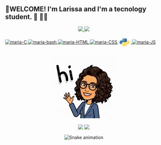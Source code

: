 ## 👋WELCOME! I'm Larissa and I'm a tecnology student. 💟 👩‍💻

<div align="center">
  <a href="https://github.com/maria-larissa">
   <img height="180em" src="https://github-readme-stats.vercel.app/api?username=maria-larissa&show_icons=true&theme=onedark&include_all_commits=true&count_private=true&border_radius=40&border_color=000000&bg_color=45,FF008E,890596,AE00FB,1CC5DC,60E550,FF3F00&title_color=FFFFFF&text_color=FFFFFF&icon_color=FFFFFF"/>
   
  <img height="180em" src="https://github-readme-stats.vercel.app/api/top-langs/?username=maria-larissa&layout=compact&langs_count=10&theme=onedark&border_radius=40&border_color=000000&bg_color=45,FF008E,890596,1CC5DC&title_color=FFFFFF&text_color=FFFFFF&icon_color=FFFFFF"/>
</div>
<div style="display: inline_block"><br>
  <img align="center" alt="maria-C" height="30" width="40" src="https://cdn.jsdelivr.net/gh/devicons/devicon/icons/c/c-plain.svg">
  <img align="center" alt="maria-bash" height="30" width="40" src="https://cdn.jsdelivr.net/gh/devicons/devicon/icons/bash/bash-plain.svg" />
  <img align="center" alt="maria-HTML" height="30" width="40" src="https://cdn.jsdelivr.net/gh/devicons/devicon/icons/html5/html5-original.svg" />
  <img align="center" alt="maria-CSS" height="30" width="40" src="https://cdn.jsdelivr.net/gh/devicons/devicon/icons/css3/css3-original.svg" />
  <img align="center" alt="maria-Python" height="30" width="40" src="https://raw.githubusercontent.com/devicons/devicon/master/icons/python/python-original.svg">
  <img align="center" alt="maria-JS" height="30" width="40" src="https://cdn.jsdelivr.net/gh/devicons/devicon/icons/javascript/javascript-plain.svg" />
          
</div>

##

<div align="center">
  <img align="rigth" alt="maria-gif" height="200" width="200" src="hi.gif" />
  
  <div style="display: inline_block"><br>
    <a href="https://instagram.com/cachos_lary" target="_blank"><img src="https://img.shields.io/badge/-Instagram-%23E4405F?style=for-the-badge&logo=instagram&logoColor=white" target="_blank"></a>
    <a href="https://www.linkedin.com/in/maria-larissa-andrade" target="_blank"><img src="https://img.shields.io/badge/-LinkedIn-%230077B5?style=for-the-badge&logo=linkedin&logoColor=white" target="_blank"></a>
  </div> 
  
  ![Snake animation](https://github.com/maria-larissa/maria-larissa/blob/output/github-contribution-grid-snake.svg)
</div>

<!---
maria-larissa/maria-larissa is a ✨ special ✨ repository because its `README.md` (this file) appears on your GitHub profile.
You can click the Preview link to take a look at your changes.
--->
